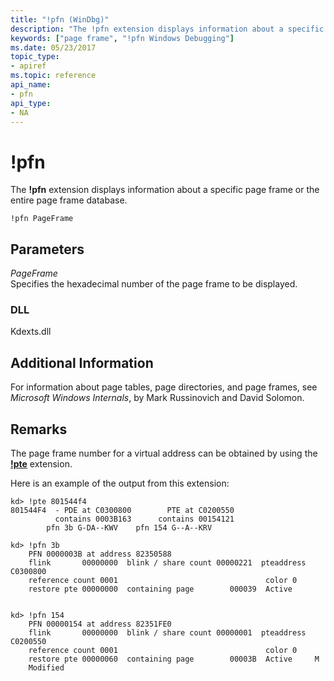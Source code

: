 ```yaml
---
title: "!pfn (WinDbg)"
description: "The !pfn extension displays information about a specific page frame or the entire page frame database."
keywords: ["page frame", "!pfn Windows Debugging"]
ms.date: 05/23/2017
topic_type:
- apiref
ms.topic: reference
api_name:
- pfn
api_type:
- NA
---
```


# !pfn

The **!pfn** extension displays information about a specific page frame or the entire page frame database.

```dbgcmd
!pfn PageFrame
```

## Parameters

<span id="_______PageFrame______"></span><span id="_______pageframe______"></span><span id="_______PAGEFRAME______"></span> *PageFrame*   
Specifies the hexadecimal number of the page frame to be displayed.

### DLL

Kdexts.dll

## Additional Information

For information about page tables, page directories, and page frames, see *Microsoft Windows Internals*, by Mark Russinovich and David Solomon.

## Remarks

The page frame number for a virtual address can be obtained by using the [**!pte**](-pte.md) extension.

Here is an example of the output from this extension:

```dbgcmd
kd> !pte 801544f4
801544F4  - PDE at C0300800        PTE at C0200550
          contains 0003B163      contains 00154121
        pfn 3b G-DA--KWV    pfn 154 G--A--KRV

kd> !pfn 3b
    PFN 0000003B at address 82350588
    flink       00000000  blink / share count 00000221  pteaddress C0300800
    reference count 0001                                 color 0
    restore pte 00000000  containing page        000039  Active   
 

kd> !pfn 154
    PFN 00000154 at address 82351FE0
    flink       00000000  blink / share count 00000001  pteaddress C0200550
    reference count 0001                                 color 0
    restore pte 00000060  containing page        00003B  Active     M     
    Modified          
```

